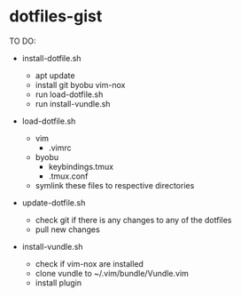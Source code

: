 # dotfiles-gist

TO DO:
- install-dotfile.sh
  - apt update
  - install git byobu vim-nox
  - run load-dotfile.sh
  - run install-vundle.sh

- load-dotfile.sh
  - vim
    - .vimrc
  - byobu
    - keybindings.tmux
    - .tmux.conf
  - symlink these files to respective directories

- update-dotfile.sh
  - check git if there is any changes to any of the dotfiles
  - pull new changes

- install-vundle.sh
  - check if vim-nox are installed
  - clone vundle to ~/.vim/bundle/Vundle.vim
  - install plugin
